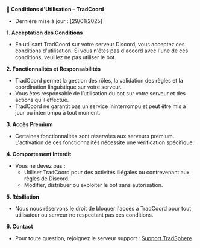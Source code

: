 **📜 Conditions d'Utilisation – TradCoord**
- Dernière mise à jour : [29/01/2025]

**1. Acceptation des Conditions**
- En utilisant TradCoord sur votre serveur Discord, vous acceptez ces conditions d'utilisation. Si vous n'êtes pas d'accord avec l'une de ces conditions, veuillez ne pas utiliser le bot.

**2. Fonctionnalités et Responsabilités**
- TradCoord permet la gestion des rôles, la validation des règles et la coordination linguistique sur votre serveur.
- Vous êtes responsable de l’utilisation du bot sur votre serveur et des actions qu’il effectue.
- TradCoord ne garantit pas un service ininterrompu et peut être mis à jour ou interrompu à tout moment.

**3. Accès Premium**
- Certaines fonctionnalités sont réservées aux serveurs premium. L'activation de ces fonctionnalités nécessite une vérification spécifique.

**4. Comportement Interdit**
- Vous ne devez pas :
  - Utiliser TradCoord pour des activités illégales ou contrevenant aux règles de Discord.
  - Modifier, distribuer ou exploiter le bot sans autorisation.

**5. Résiliation**
- Nous nous réservons le droit de bloquer l'accès à TradCoord pour tout utilisateur ou serveur ne respectant pas ces conditions.

**6. Contact**
- Pour toute question, rejoignez le serveur support : [Support TradSphere](https://discord.gg/c5zvbAWwu8)
